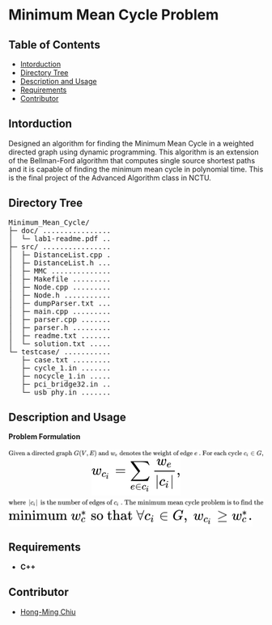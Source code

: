 # Minimum Mean Cycle Problem

## Table of Contents
- [Intorduction](#intorduction)
- [Directory Tree](#directory-tree)
- [Description and Usage](#description-and-usage)
- [Requirements](#requirements)
- [Contributor](#contributor)

## Intorduction
Designed an algorithm for finding the Minimum Mean Cycle in a weighted directed graph using dynamic programming. This algorithm is an extension of the Bellman-Ford algorithm that computes single source shortest paths and it is capable of finding the minimum mean cycle in polynomial time. This is the final project of the Advanced Algorithm class in NCTU.

## Directory Tree
<pre>
Minimum_Mean_Cycle/
├─ doc/ ................ 
│  └─ lab1-readme.pdf .. 
├─ src/ ................ 
│  ├─ DistanceList.cpp . 
│  ├─ DistanceList.h ... 
│  ├─ MMC .............. 
│  ├─ Makefile ......... 
│  ├─ Node.cpp ......... 
│  ├─ Node.h ........... 
│  ├─ dumpParser.txt ... 
│  ├─ main.cpp ......... 
│  ├─ parser.cpp ....... 
│  ├─ parser.h ......... 
│  ├─ readme.txt ....... 
│  └─ solution.txt ..... 
└─ testcase/ ........... 
   ├─ case.txt ......... 
   ├─ cycle_1.in ....... 
   ├─ nocycle_1.in ..... 
   ├─ pci_bridge32.in .. 
   └─ usb_phy.in ....... 
</pre>

## Description and Usage
**Problem Formulation**
<!-- $G(V,E)$ -->
<!-- Given a directed graph <img src="https://render.githubusercontent.com/render/math?math=G">(<img src="https://render.githubusercontent.com/render/math?math=V">,<img src="https://render.githubusercontent.com/render/math?math=E">) and <img src="https://render.githubusercontent.com/render/math?math=w_e"> denotes the weight of edge <img src="https://render.githubusercontent.com/render/math?math=e">. For each cycle <img src="https://render.githubusercontent.com/render/math?math=c"><img src="https://render.githubusercontent.com/render/math?math={}_i"><img src="https://render.githubusercontent.com/render/math?math=\in G">, -->
<!-- <img src="https://render.githubusercontent.com/render/math?math=\text{Given a directed graph}\ G(V,E)\ \text{and}\ w_e\ \text{denotes the weight of edge}\ e\ \text{. For each cycle}\ c_i \in G,">

<img src="https://render.githubusercontent.com/render/math?math=\text{where}\ \left|c_i\right|\ \text{is the number of edges of}\ c_i\ \text{. The minimum mean cycle problem is to find the  minimum}\ w_c^*\ \text{so that}\ \forall c_i \in G,\ w_{c_i}\geq w_c^*."> -->

<!-- $\text{minimum}\ w_c^*\ \text{so that}\ \forall c_i \in G,\ w_{c_i}\geq w_c^*.$ --> 
<img style="transform: translateY(0.25em);" src="svg/qwMdUPqrXc.svg"/>
<div align="center"><img src="svg/clDbXz5n3S.svg"/></div>
<img style="transform: translateY(0.25em);" src="svg/YTdrZiJYxz.svg"/>
<img style="transform: translateY(0.25em);" src="svg/BN4y9gFX2p.svg"/>
<!-- <img style="transform: translateY(0.25em);" src="svg/iF7G3W1w7K.svg"/> -->


## Requirements
- **C++**

## Contributor
- [Hong-Ming Chiu](https://hong-ming.github.io/)
